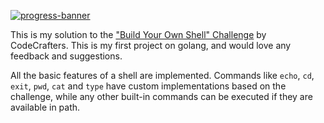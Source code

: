 [![progress-banner](https://backend.codecrafters.io/progress/shell/48b1404c-bb12-4f08-b61b-c8f2411601c5)](https://app.codecrafters.io/users/codecrafters-bot?r=2qF)

This is my solution to the ["Build Your Own Shell" Challenge](https://app.codecrafters.io/courses/shell/overview) by CodeCrafters. This is my first project on golang, and would love any feedback and suggestions.

All the basic features of a shell are implemented. Commands like `echo`, `cd`, `exit`, `pwd`, `cat`
and `type` have custom implementations based on the challenge, while any other built-in commands can
be executed if they are available in path.
